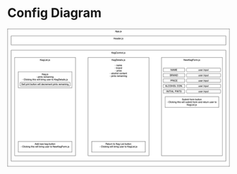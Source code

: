 # Config Diagram

![config diagram](https://github.com/ericamarroquin/tap-room/blob/main/src/img/Tap_Room_Config_Diagram.jpg?raw=true)

